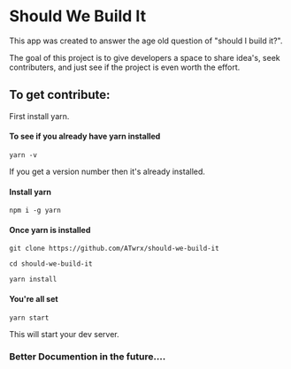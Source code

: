 Should We Build It 
==================

This app was created to answer the age old question of "should I build it?". 

The goal of this project is to give developers a space to share idea's, seek contributers, and just see if the project is even worth the effort. 


To get contribute: 
---------------

First install yarn. 

#### To see if you already have yarn installed

`yarn -v`

If you get a version number then it's already installed.

#### Install yarn

`npm i -g yarn`

#### Once yarn is installed

`git clone https://github.com/ATwrx/should-we-build-it`

`cd should-we-build-it`

`yarn install` 

#### You're all set

`yarn start` 

This will start your dev server. 


### Better Documention in the future.... 

